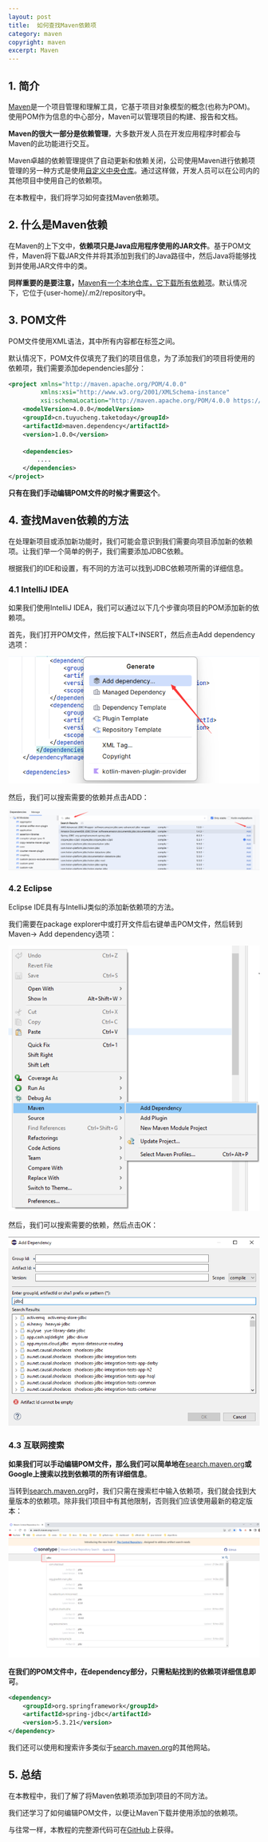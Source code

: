 ```yaml
---
layout: post
title:  如何查找Maven依赖项
category: maven
copyright: maven
excerpt: Maven
---
```


## 1. 简介

[Maven](https://www.baeldung.com/maven)是一个项目管理和理解工具，它基于项目对象模型的概念(也称为POM)。使用POM作为信息的中心部分，Maven可以管理项目的构建、报告和文档。

**Maven的很大一部分是依赖管理**，大多数开发人员在开发应用程序时都会与Maven的此功能进行交互。

Maven卓越的依赖管理提供了自动更新和依赖关闭，公司使用Maven进行依赖项管理的另一种方式是使用[自定义中央仓库](https://www.baeldung.com/maven-deploy-nexus)。通过这样做，开发人员可以在公司内的其他项目中使用自己的依赖项。

在本教程中，我们将学习如何查找Maven依赖项。

## 2. 什么是Maven依赖

在Maven的上下文中，**依赖项只是Java应用程序使用的JAR文件**。基于POM文件，Maven将下载JAR文件并将其添加到我们的Java路径中，然后Java将能够找到并使用JAR文件中的类。

**同样重要的是要注意，**[Maven有一个本地仓库，它下载所有依赖项](https://www.baeldung.com/maven-local-repository)。默认情况下，它位于{user-home}/.m2/repository中。

## 3. POM文件

POM文件使用XML语法，其中所有内容都在标签之间。

默认情况下，POM文件仅填充了我们的项目信息，为了添加我们的项目将使用的依赖项，我们需要添加dependencies部分：

```xml
<project xmlns="http://maven.apache.org/POM/4.0.0"
         xmlns:xsi="http://www.w3.org/2001/XMLSchema-instance"
         xsi:schemaLocation="http://maven.apache.org/POM/4.0.0 https://maven.apache.org/xsd/maven-4.0.0.xsd">
    <modelVersion>4.0.0</modelVersion>
    <groupId>cn.tuyucheng.taketoday</groupId>
    <artifactId>maven.dependency</artifactId>
    <version>1.0.0</version>

    <dependencies>
        ....
    </dependencies>
</project>
```

**只有在我们手动编辑POM文件的时候才需要这个**。

## 4. 查找Maven依赖的方法

在处理新项目或添加新功能时，我们可能会意识到我们需要向项目添加新的依赖项。让我们举一个简单的例子，我们需要添加JDBC依赖。

根据我们的IDE和设置，有不同的方法可以找到JDBC依赖项所需的详细信息。

### 4.1 IntelliJ IDEA

如果我们使用IntelliJ IDEA，我们可以通过以下几个步骤向项目的POM添加新的依赖项。

首先，我们打开POM文件，然后按下ALT+INSERT，然后点击Add dependency选项：

![](/assets/images/2023/maven/javafindmavendependencies01.png)

然后，我们可以搜索需要的依赖并点击ADD：

![](/assets/images/2023/maven/javafindmavendependencies02.png)

### 4.2 Eclipse

Eclipse IDE具有与IntelliJ类似的添加新依赖项的方法。

我们需要在package explorer中或打开文件后右键单击POM文件，然后转到Maven-> Add dependency选项：

![](/assets/images/2023/maven/javafindmavendependencies03.png)

然后，我们可以搜索需要的依赖，然后点击OK：

![](/assets/images/2023/maven/javafindmavendependencies04.png)

### 4.3 互联网搜索

**如果我们可以手动编辑POM文件，那么我们可以简单地在**[search.maven.org](https://search.maven.org/)**或Google上搜索以找到依赖项的所有详细信息**。

当转到[search.maven.org](https://search.maven.org/)时，我们只需在搜索栏中输入依赖项，我们就会找到大量版本的依赖项。除非我们项目中有其他限制，否则我们应该使用最新的稳定版本：

![](/assets/images/2023/maven/javafindmavendependencies05.png)

**在我们的POM文件中，在dependency部分，只需粘贴找到的依赖项详细信息即可**。

```xml
<dependency>
    <groupId>org.springframework</groupId>
    <artifactId>spring-jdbc</artifactId>
    <version>5.3.21</version>
</dependency>

```

我们还可以使用和搜索许多类似于[search.maven.org](https://search.maven.org/)的其他网站。

## 5. 总结

在本教程中，我们了解了将Maven依赖项添加到项目的不同方法。

我们还学习了如何编辑POM文件，以便让Maven下载并使用添加的依赖项。

与往常一样，本教程的完整源代码可在[GitHub](https://github.com/tuyucheng7/taketoday-tutorial4j/tree/master/maven.modules)上获得。
